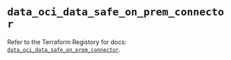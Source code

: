 # `data_oci_data_safe_on_prem_connector`

Refer to the Terraform Registory for docs: [`data_oci_data_safe_on_prem_connector`](https://registry.terraform.io/providers/oracle/oci/6.18.0/docs/data-sources/data_safe_on_prem_connector).
